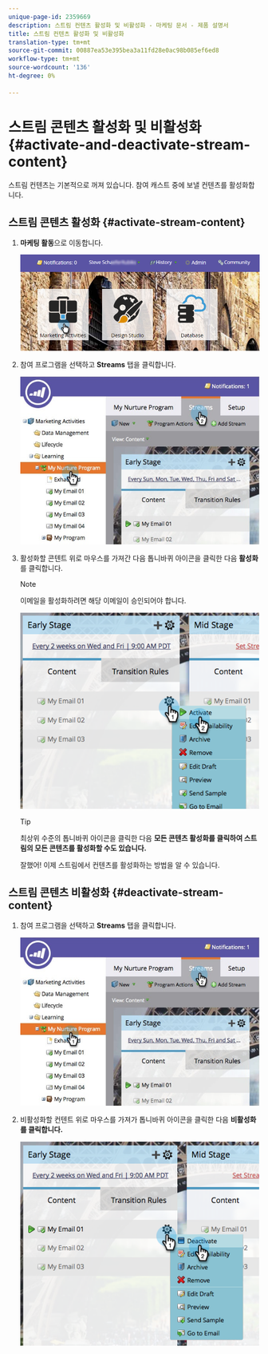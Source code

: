 ```yaml
---
unique-page-id: 2359669
description: 스트림 컨텐츠 활성화 및 비활성화 - 마케팅 문서 - 제품 설명서
title: 스트림 컨텐츠 활성화 및 비활성화
translation-type: tm+mt
source-git-commit: 00887ea53e395bea3a11fd28e0ac98b085ef6ed8
workflow-type: tm+mt
source-wordcount: '136'
ht-degree: 0%

---
```



# 스트림 콘텐츠 활성화 및 비활성화 {#activate-and-deactivate-stream-content}

스트림 컨텐츠는 기본적으로 꺼져 있습니다. 참여 캐스트 중에 보낼 컨텐츠를 활성화합니다.

## 스트림 콘텐츠 활성화 {#activate-stream-content}

1. **마케팅 활동**&#x200B;으로 이동합니다.

   ![](assets/login-marketing-activities.png)

1. 참여 프로그램을 선택하고 **Streams** 탭을 클릭합니다.

   ![](assets/cloneasteam.jpg)

1. 활성화할 콘텐트 위로 마우스를 가져간 다음 톱니바퀴 아이콘을 클릭한 다음 **활성화**&#x200B;를 클릭합니다.

   >[!NOTE]
   >
   >이메일을 활성화하려면 해당 이메일이 승인되어야 합니다.

   ![](assets/image2014-9-15-16-3a33-3a42.png)

   >[!TIP]
   >
   >최상위 수준의 톱니바퀴 아이콘을 클릭한 다음 **모든 콘텐츠 활성화를 클릭하여 스트림의 모든 콘텐츠를 활성화할 수도 있습니다.**

   잘했어! 이제 스트림에서 컨텐츠를 활성화하는 방법을 알 수 있습니다.

## 스트림 콘텐츠 비활성화 {#deactivate-stream-content}

1. 참여 프로그램을 선택하고 **Streams** 탭을 클릭합니다.

   ![](assets/cloneasteam.jpg)

1. 비활성화할 컨텐트 위로 마우스를 가져가 톱니바퀴 아이콘을 클릭한 다음 **비활성화를 클릭합니다.**

   ![](assets/image2014-9-15-16-3a34-3a25.png)

